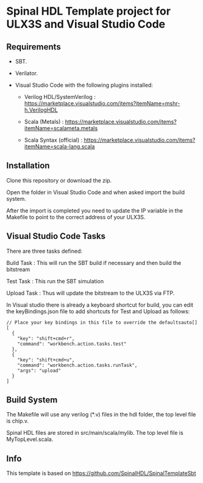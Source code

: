 # Spinal HDL Template project for ULX3S and Visual Studio Code

## Requirements

* SBT.

* Verilator.

* Visual Studio Code with the following plugins installed:

  * Verilog HDL/SystemVerilog : https://marketplace.visualstudio.com/items?itemName=mshr-h.VerilogHDL
 
  * Scala (Metals) : https://marketplace.visualstudio.com/items?itemName=scalameta.metals

  * Scala Syntax (official) : https://marketplace.visualstudio.com/items?itemName=scala-lang.scala



## Installation

Clone this repository or download the zip.

Open the folder in Visual Studio Code and when asked import the build system.

After the import is completed you need to update the IP variable in the Makefile to point to the correct address of your ULX3S.


## Visual Studio Code Tasks

There are three tasks defined:

Build Task  : This will run the SBT build if necessary and then build the bitstream

Test Task   : This run the SBT simulation

Upload Task : Thus will update the bitstream to the ULX3S via FTP.


In Visual studio there is already a keyboard shortcut for build, you can edit the keyBindings.json file to add shortcuts for Test and Upload as follows:

```
// Place your key bindings in this file to override the defaultsauto[]
[
  {
    "key": "shift+cmd+r",
    "command": "workbench.action.tasks.test"
  },
  {
    "key": "shift+cmd+u",
    "command": "workbench.action.tasks.runTask",
    "args": "upload"
  }
]
```


## Build System

The Makefile will use any verilog (*.v) files in the hdl folder, the top level file is chip.v.

Spinal HDL files are stored in src/main/scala/mylib. The top level file is MyTopLevel.scala.




## Info
This template is based on https://github.com/SpinalHDL/SpinalTemplateSbt

